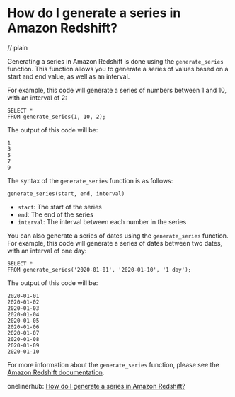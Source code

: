 # How do I generate a series in Amazon Redshift?
// plain

Generating a series in Amazon Redshift is done using the `generate_series` function. This function allows you to generate a series of values based on a start and end value, as well as an interval.

For example, this code will generate a series of numbers between 1 and 10, with an interval of 2:

```
SELECT *
FROM generate_series(1, 10, 2);
```

The output of this code will be:

```
1
3
5
7
9
```

The syntax of the `generate_series` function is as follows:

`generate_series(start, end, interval)`

- `start`: The start of the series
- `end`: The end of the series
- `interval`: The interval between each number in the series

You can also generate a series of dates using the `generate_series` function. For example, this code will generate a series of dates between two dates, with an interval of one day:

```
SELECT *
FROM generate_series('2020-01-01', '2020-01-10', '1 day');
```

The output of this code will be:

```
2020-01-01
2020-01-02
2020-01-03
2020-01-04
2020-01-05
2020-01-06
2020-01-07
2020-01-08
2020-01-09
2020-01-10
```

For more information about the `generate_series` function, please see the [Amazon Redshift documentation](https://docs.aws.amazon.com/redshift/latest/dg/r_GENERATE_SERIES.html).

onelinerhub: [How do I generate a series in Amazon Redshift?](https://onelinerhub.com/amazon-redshift/how-do-i-generate-a-series-in-amazon-redshift)